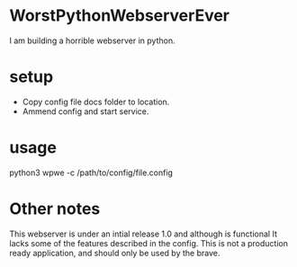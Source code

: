 # WorstPythonWebserverEver
I am building a horrible webserver in python.

# setup
* Copy config file docs folder to location.
* Ammend config and start service.

# usage
python3 wpwe -c /path/to/config/file.config

# Other notes
This webserver is under an intial release 1.0 and although is functional
It lacks some of the features described in the config. This is not a 
production ready application, and should only be used by the brave. 
